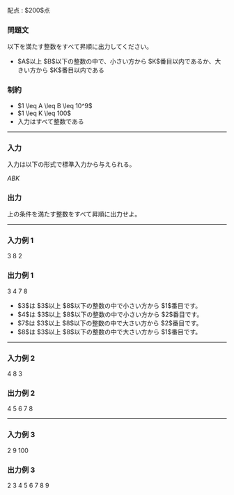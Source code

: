 
<div>

<span>

<span>

<p>
配点 : $200$点
</p>

<div>

<section>

### **問題文**

<p>
以下を満たす整数をすべて昇順に出力してください。
</p>

<ul>

<li>
$A$以上 $B$以下の整数の中で、小さい方から $K$番目以内であるか、大きい方から $K$番目以内である
</li>

</ul>

</section>

</div>

<div>

<section>

### **制約**

<ul>

<li>
$1 \leq A \leq B \leq 10^9$
</li>

<li>
$1 \leq K \leq 100$
</li>

<li>
入力はすべて整数である
</li>

</ul>

</section>

</div>

---

<div>

<div>

<section>

### **入力**

<p>
入力は以下の形式で標準入力から与えられる。
</p>

<div>

$A$$B$$K$
</div>

</section>

</div>

<div>

<section>

### **出力**

<p>
上の条件を満たす整数をすべて昇順に出力せよ。
</p>

</section>

</div>

</div>

---

<div>

<section>

### **入力例 1**

<div>

3 8 2

</div>

</section>

</div>

<div>

<section>

### **出力例 1**

<div>

3
4
7
8

</div>

<ul>

<li>
$3$は $3$以上 $8$以下の整数の中で小さい方から $1$番目です。
</li>

<li>
$4$は $3$以上 $8$以下の整数の中で小さい方から $2$番目です。
</li>

<li>
$7$は $3$以上 $8$以下の整数の中で大さい方から $2$番目です。
</li>

<li>
$8$は $3$以上 $8$以下の整数の中で大さい方から $1$番目です。
</li>

</ul>

</section>

</div>

---

<div>

<section>

### **入力例 2**

<div>

4 8 3

</div>

</section>

</div>

<div>

<section>

### **出力例 2**

<div>

4
5
6
7
8

</div>

</section>

</div>

---

<div>

<section>

### **入力例 3**

<div>

2 9 100

</div>

</section>

</div>

<div>

<section>

### **出力例 3**

<div>

2
3
4
5
6
7
8
9

</div>

</section>

</div>

</span>

</span>

</div>
